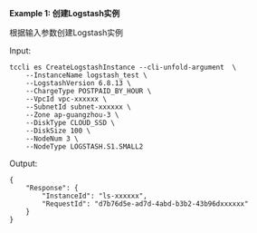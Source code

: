 **Example 1: 创建Logstash实例**

根据输入参数创建Logstash实例

Input: 

```
tccli es CreateLogstashInstance --cli-unfold-argument  \
    --InstanceName logstash_test \
    --LogstashVersion 6.8.13 \
    --ChargeType POSTPAID_BY_HOUR \
    --VpcId vpc-xxxxxx \
    --SubnetId subnet-xxxxxx \
    --Zone ap-guangzhou-3 \
    --DiskType CLOUD_SSD \
    --DiskSize 100 \
    --NodeNum 3 \
    --NodeType LOGSTASH.S1.SMALL2
```

Output: 
```
{
    "Response": {
        "InstanceId": "ls-xxxxxx",
        "RequestId": "d7b76d5e-ad7d-4abd-b3b2-43b96dxxxxxx"
    }
}
```

